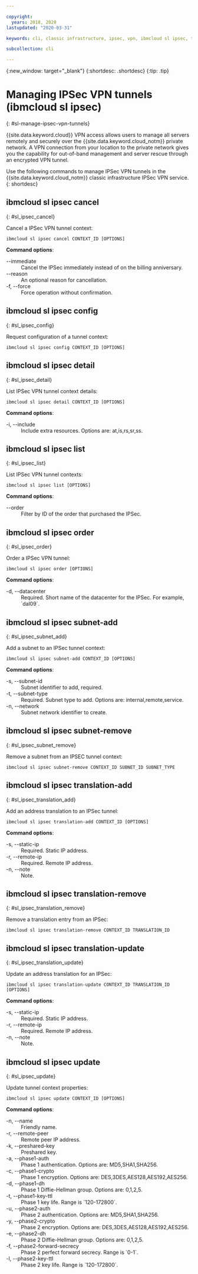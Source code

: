 ```yaml
---

copyright:
  years: 2018, 2020
lastupdated: "2020-03-31"

keywords: cli, classic infrastructure, ipsec, vpn, ibmcloud sl ipsec, tunnel, vpn access, encryption, vpn tunnel cli, ipsec vpn tunnel

subcollection: cli

---
```


{:new_window: target="_blank"}
{:shortdesc: .shortdesc}
{:tip: .tip}

# Managing IPSec VPN tunnels (ibmcloud sl ipsec)
{: #sl-manage-ipsec-vpn-tunnels}

{{site.data.keyword.cloud}} VPN access allows users to manage all servers remotely and securely over the {{site.data.keyword.cloud_notm}} private network. A VPN connection from your location to the private network gives you the capability for out-of-band management and server rescue through an encrypted VPN tunnel.

Use the following commands to manage IPSec VPN tunnels in the {{site.data.keyword.cloud_notm}} classic infrastructure IPSec VPN service.
{: shortdesc}

## ibmcloud sl ipsec cancel
{: #sl_ipsec_cancel}

Cancel a IPSec VPN tunnel context:
```
ibmcloud sl ipsec cancel CONTEXT_ID [OPTIONS]
```

<strong>Command options</strong>:
<dl>
<dt>--immediate</dt>
<dd>Cancel the IPSec immediately instead of on the billing anniversary.</dd>
<dt>--reason</dt>
<dd>An optional reason for cancellation.</dd>
<dt>-f, --force</dt>
<dd>Force operation without confirmation.</dd>
</dl>

## ibmcloud sl ipsec config
{: #sl_ipsec_config}

Request configuration of a tunnel context:
```
ibmcloud sl ipsec config CONTEXT_ID [OPTIONS]
```

## ibmcloud sl ipsec detail
{: #sl_ipsec_detail}

List IPSec VPN tunnel context details:
```
ibmcloud sl ipsec detail CONTEXT_ID [OPTIONS]
```

<strong>Command options</strong>:
<dl>
<dt>-i, --include</dt>
<dd>Include extra resources. Options are: at,is,rs,sr,ss.</dd>
</dl>

## ibmcloud sl ipsec list
{: #sl_ipsec_list}

List IPSec VPN tunnel contexts:
```
ibmcloud sl ipsec list [OPTIONS]
```

<strong>Command options</strong>:
<dl>
<dt>--order</dt>
<dd>Filter by ID of the order that purchased the IPSec.</dd>
</dl>

## ibmcloud sl ipsec order
{: #sl_ipsec_order}

Order a IPSec VPN tunnel:
```
ibmcloud sl ipsec order [OPTIONS]
```

<strong>Command options</strong>:
<dl>
<dt>-d, --datacenter</dt>
<dd>Required. Short name of the datacenter for the IPSec. For example, `dal09`.</dd>
</dl>

## ibmcloud sl ipsec subnet-add
{: #sl_ipsec_subnet_add}

Add a subnet to an IPSec tunnel context:
```
ibmcloud sl ipsec subnet-add CONTEXT_ID [OPTIONS]
```

<strong>Command options</strong>:
<dl>
<dt>-s, --subnet-id</dt>
<dd>Subnet identifier to add, required.</dd>
<dt>-t, --subnet-type</dt>
<dd>Required. Subnet type to add. Options are: internal,remote,service.</dd>
<dt>-n, --network</dt>
<dd>Subnet network identifier to create.</dd>
</dl>

## ibmcloud sl ipsec subnet-remove
{: #sl_ipsec_subnet_remove}

Remove a subnet from an IPSEC tunnel context:
```
ibmcloud sl ipsec subnet-remove CONTEXT_ID SUBNET_ID SUBNET_TYPE
```

## ibmcloud sl ipsec translation-add
{: #sl_ipsec_translation_add}

Add an address translation to an IPSec tunnel:
```
ibmcloud sl ipsec translation-add CONTEXT_ID [OPTIONS]
```

<strong>Command options</strong>:
<dl>
<dt>-s, --static-ip</dt>
<dd>Required. Static IP address.</dd>
<dt>-r, --remote-ip</dt>
<dd>Required. Remote IP address.</dd>
<dt>-n, --note</dt>
<dd>Note.</dd>
</dl>

## ibmcloud sl ipsec translation-remove
{: #sl_ipsec_translation_remove}

Remove a translation entry from an IPSec:
```
ibmcloud sl ipsec translation-remove CONTEXT_ID TRANSLATION_ID
```

## ibmcloud sl ipsec translation-update
{: #sl_ipsec_translation_update}

Update an address translation for an IPSec:
```
ibmcloud sl ipsec translation-update CONTEXT_ID TRANSLATION_ID [OPTIONS]
```

<strong>Command options</strong>:
<dl>
<dt>-s, --static-ip</dt>
<dd>Required. Static IP address.</dd>
<dt>-r, --remote-ip</dt>
<dd>Required. Remote IP address.</dd>
<dt>-n, --note</dt>
<dd>Note.</dd>
</dl>

## ibmcloud sl ipsec update
{: #sl_ipsec_update}

Update tunnel context properties:
```
ibmcloud sl ipsec update CONTEXT_ID [OPTIONS]
```

<strong>Command options</strong>:
<dl>
<dt>-n, --name</dt>
<dd>Friendly name.</dd>
<dt>-r, --remote-peer</dt>
<dd>Remote peer IP address.</dd>
<dt>-k, --preshared-key</dt>
<dd>Preshared key.</dd>
<dt>-a, --phase1-auth</dt>
<dd>Phase 1 authentication. Options are: MD5,SHA1,SHA256.</dd>
<dt>-c, --phase1-crypto</dt>
<dd>Phase 1 encryption. Options are: DES,3DES,AES128,AES192,AES256.</dd>
<dt>-d, --phase1-dh</dt>
<dd>Phase 1 Diffie-Hellman group. Options are: 0,1,2,5.</dd>
<dt>-t, --phase1-key-ttl</dt>
<dd>Phase 1 key life. Range is `120-172800`.</dd>
<dt>-u, --phase2-auth</dt>
<dd>Phase 2 authentication. Options are: MD5,SHA1,SHA256.</dd>
<dt>-y, --phase2-crypto</dt>
<dd>Phase 2 encryption. Options are: DES,3DES,AES128,AES192,AES256.</dd>
<dt>-e, --phase2-dh</dt>
<dd>Phase 2 Diffie-Hellman group. Options are: 0,1,2,5.</dd>
<dt>-f, --phase2-forward-secrecy</dt>
<dd>Phase 2 perfect forward secrecy. Range is `0-1`.</dd>
<dt>-l, --phase2-key-ttl</dt>
<dd>Phase 2 key life. Range is `120-172800`.</dd>
</dl>

